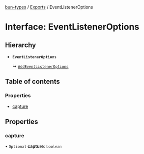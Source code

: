 [bun-types](https://oven-sh.github.io/bun-types/README.md) / [Exports](https://oven-sh.github.io/bun-types/modules.md) / EventListenerOptions

# Interface: EventListenerOptions

## Hierarchy

- **`EventListenerOptions`**

  ↳ [`AddEventListenerOptions`](https://oven-sh.github.io/bun-types/interfaces/AddEventListenerOptions.md)

## Table of contents

### Properties

- [capture](https://oven-sh.github.io/bun-types/interfaces/EventListenerOptions.md#capture)

## Properties

### capture

• `Optional` **capture**: `boolean`

